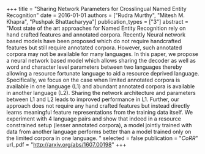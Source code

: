 +++
title = "Sharing Network Parameters for Crosslingual Named Entity Recognition"
date = 2016-01-01
authors = ["Rudra Murthy", "Mitesh M. Khapra", "Pushpak Bhattacharyya"]
publication_types = ["3"]
abstract = "Most state of the art approaches for Named Entity Recognition rely on hand crafted features and annotated corpora. Recently Neural network based models have been proposed which do not require handcrafted features but still require annotated corpora. However, such annotated corpora may not be available for many languages. In this paper, we propose a neural network based model which allows sharing the decoder as well as word and character level parameters between two languages thereby allowing a resource fortunate language to aid a resource deprived language. Specifically, we focus on the case when limited annotated corpora is available in one language (L1) and abundant annotated corpora is available in another language (L2). Sharing the network architecture and parameters between L1 and L2 leads to improved performance in L1. Further, our approach does not require any hand crafted features but instead directly learns meaningful feature representations from the training data itself. We experiment with 4 language pairs and show that indeed in a resource constrained setup (lesser annotated corpora), a model jointly trained with data from another language performs better than a model trained only on the limited corpora in one language. "
selected = false
publication = "*CoRR*"
url_pdf = "http://arxiv.org/abs/1607.00198"
+++

